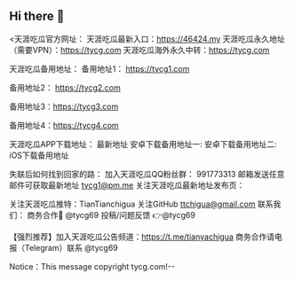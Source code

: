 ## Hi there 👋

<天涯吃瓜官方网址：
天涯吃瓜最新入口：https://46424.my
天涯吃瓜永久地址（需要VPN）：https://tycg.com
天涯吃瓜海外永久中转：https://tycg.com

天涯吃瓜备用地址：
  备用地址1： https://tycg1.com

  备用地址2： https://tycg2.com

  备用地址3：https://tycg3.com

  备用地址4：https://tycg4.com


天涯吃瓜APP下载地址：
最新地址 
安卓下载备用地址一: 
安卓下载备用地址二: 
iOS下载备用地址 


失联后如何找到回家的路：
加入天涯吃瓜QQ粉丝群： 991773313
邮箱发送任意邮件可获取最新地址  tycg1@pm.me
关注天涯吃瓜最新地址发布页：

关注天涯吃瓜推特：TianTianchigua
关注GitHub              ttchigua@gmail.com
联系我们：
商务合作🤝  @tycg69
投稿/问题反馈 👉@tycg69

【强烈推荐】加入天涯吃瓜公告频道：https://t.me/tianyachigua
商务合作请电报（Telegram）联系 @tycg69

Notice：This message copyright  tycg.com!--
